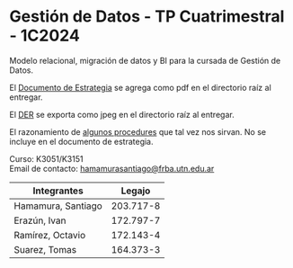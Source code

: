 # Gestión de Datos - TP Cuatrimestral - 1C2024
Modelo relacional, migración de datos y BI para la cursada de Gestión de Datos. 

El
<a href="https://docs.google.com/document/d/1RkDQt0Nlx-DfRK3wR8k3v7sOBkbna6e6JCVRvPT4GXw/edit?usp=sharing">Documento de Estrategia</a> se agrega como pdf en el directorio raíz al entregar.

El
<a href="https://drive.google.com/file/d/1fCIR3PL6D6CqcjAk5FYN6Ob-Fxv4xLff/view?usp=sharing">DER</a> se exporta como jpeg en el directorio raíz al entregar.

El razonamiento de 
<a href="https://docs.google.com/document/d/1_C_nNaKEWdENVLhSR-cLFuwXid0vxb3LPdeO9haa31w/edit?usp=sharing">algunos procedures</a> que tal vez nos sirvan. No se incluye en el documento de estrategia.

Curso: K3051/K3151  
Email de contacto: hamamurasantiago@frba.utn.edu.ar 

| Integrantes        | Legajo    |
| ------------------ | --------- |
| Hamamura, Santiago | 203.717-8 |
| Erazún, Ivan       | 172.797-7 |
| Ramírez, Octavio   | 172.143-4 |
| Suarez, Tomas      | 164.373-3 |
